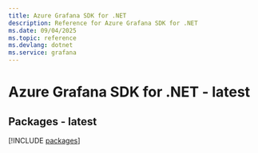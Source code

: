 ```yaml
---
title: Azure Grafana SDK for .NET
description: Reference for Azure Grafana SDK for .NET
ms.date: 09/04/2025
ms.topic: reference
ms.devlang: dotnet
ms.service: grafana
---
```

# Azure Grafana SDK for .NET - latest
## Packages - latest
[!INCLUDE [packages](grafana-index.md)]